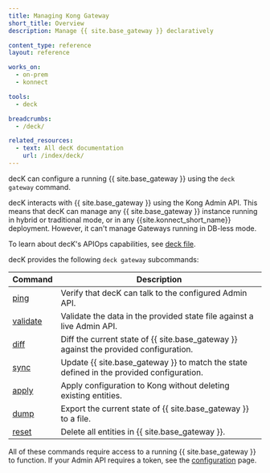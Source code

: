 ```yaml
---
title: Managing Kong Gateway
short_title: Overview
description: Manage {{ site.base_gateway }} declaratively

content_type: reference
layout: reference

works_on:
  - on-prem
  - konnect

tools:
  - deck

breadcrumbs:
  - /deck/

related_resources:
  - text: All decK documentation
    url: /index/deck/
---
```


decK can configure a running {{ site.base_gateway }} using the `deck gateway` command.

decK interacts with {{ site.base_gateway }} using the Kong Admin API.
This means that decK can manage any {{ site.base_gateway }} instance running in hybrid or traditional mode, or in any {{site.konnect_short_name}} deployment. However, it can't manage Gateways running in DB-less mode.

To learn about decK's APIOps capabilities, see [deck file](/deck/file).

decK provides the following `deck gateway` subcommands:

| Command                             | Description                                                                              |
| ----------------------------------- | ---------------------------------------------------------------------------------------- |
| [ping](/deck/gateway/ping/)         | Verify that decK can talk to the configured Admin API.                                   |
| [validate](/deck/gateway/validate/) | Validate the data in the provided state file against a live Admin API.                   |
| [diff](/deck/gateway/diff/)         | Diff the current state of {{ site.base_gateway }} against the provided configuration.    |
| [sync](/deck/gateway/sync/)         | Update {{ site.base_gateway }} to match the state defined in the provided configuration. |
| [apply](/deck/gateway/apply/)       | Apply configuration to Kong without deleting existing entities.                          |
| [dump](/deck/gateway/dump/)         | Export the current state of {{ site.base_gateway }} to a file.                           |
| [reset](/deck/gateway/reset/)       | Delete all entities in {{ site.base_gateway }}.                                          |

All of these commands require access to a running {{ site.base_gateway }} to function. If your Admin API requires a token, see the [configuration](/deck/gateway/configuration/) page.
